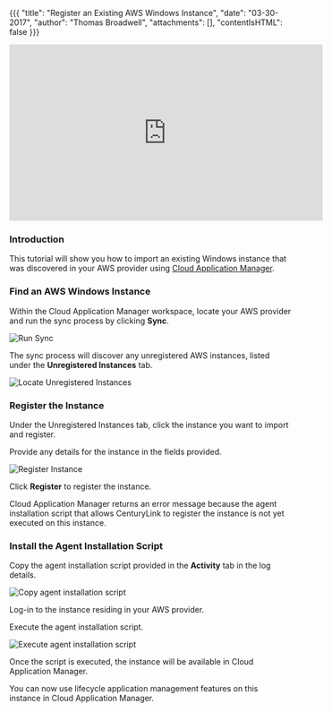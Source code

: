 {{{
"title": "Register an Existing AWS Windows Instance",
"date": "03-30-2017",
"author": "Thomas Broadwell",
"attachments": [],
"contentIsHTML": false
}}}

<iframe width="560" height="315" src="https://player.vimeo.com/video/210482890" frameborder="0" allowfullscreen></iframe>

### Introduction

This tutorial will show you how to import an existing Windows instance that was discovered in your AWS provider using [Cloud Application Manager](https://www.ctl.io/cloud-application-manager).

### Find an AWS Windows Instance

Within the Cloud Application Manager workspace, locate your AWS provider and run the sync process by clicking **Sync**.

![Run Sync](../images/cloud-application-manager/cam-register-existing-aws-windows-instance-1.png)

The sync process will discover any unregistered AWS instances, listed under the **Unregistered Instances** tab.

![Locate Unregistered Instances](../images/cloud-application-manager/cam-register-existing-aws-windows-instance-2.png)

### Register the Instance

Under the Unregistered Instances tab, click the instance you want to import and register.

Provide any details for the instance in the fields provided.

![Register Instance](../images/cloud-application-manager/cam-register-existing-aws-windows-instance-3.png)

Click **Register** to register the instance.

Cloud Application Manager returns an error message because the agent installation script that allows CenturyLink to register the instance is not yet executed on this instance.

### Install the Agent Installation Script

Copy the agent installation script provided in the **Activity** tab in the log details.

![Copy agent installation script](../images/cloud-application-manager/cam-register-existing-aws-windows-instance-4.png)

Log-in to the instance residing in your AWS provider.

Execute the agent installation script.

![Execute agent installation script](../images/cloud-application-manager/cam-register-existing-aws-windows-instance-5.png)

Once the script is executed, the instance will be available in Cloud Application Manager.

You can now use lifecycle application management features on this instance in Cloud Application Manager.
